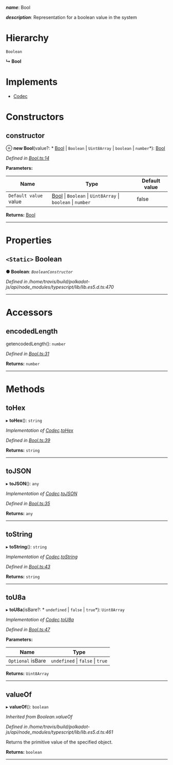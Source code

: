 

*__name__*: Bool

*__description__*: Representation for a boolean value in the system

# Hierarchy

 `Boolean`

**↳ Bool**

# Implements

* [Codec](../interfaces/_types_.codec.md)

# Constructors

<a id="constructor"></a>

##  constructor

⊕ **new Bool**(value?: * [Bool](_bool_.bool.md) &#124; `Boolean` &#124; `Uint8Array` &#124; `boolean` &#124; `number`*): [Bool](_bool_.bool.md)

*Defined in [Bool.ts:14](https://github.com/polkadot-js/api/blob/6cab9be/packages/types/src/Bool.ts#L14)*

**Parameters:**

| Name | Type | Default value |
| ------ | ------ | ------ |
| `Default value` value |  [Bool](_bool_.bool.md) &#124; `Boolean` &#124; `Uint8Array` &#124; `boolean` &#124; `number`| false |

**Returns:** [Bool](_bool_.bool.md)

___

# Properties

<a id="boolean"></a>

## `<Static>` Boolean

**● Boolean**: *`BooleanConstructor`*

*Defined in /home/travis/build/polkadot-js/api/node_modules/typescript/lib/lib.es5.d.ts:470*

___

# Accessors

<a id="encodedlength"></a>

##  encodedLength

getencodedLength(): `number`

*Defined in [Bool.ts:31](https://github.com/polkadot-js/api/blob/6cab9be/packages/types/src/Bool.ts#L31)*

**Returns:** `number`

___

# Methods

<a id="tohex"></a>

##  toHex

▸ **toHex**(): `string`

*Implementation of [Codec](../interfaces/_types_.codec.md).[toHex](../interfaces/_types_.codec.md#tohex)*

*Defined in [Bool.ts:39](https://github.com/polkadot-js/api/blob/6cab9be/packages/types/src/Bool.ts#L39)*

**Returns:** `string`

___
<a id="tojson"></a>

##  toJSON

▸ **toJSON**(): `any`

*Implementation of [Codec](../interfaces/_types_.codec.md).[toJSON](../interfaces/_types_.codec.md#tojson)*

*Defined in [Bool.ts:35](https://github.com/polkadot-js/api/blob/6cab9be/packages/types/src/Bool.ts#L35)*

**Returns:** `any`

___
<a id="tostring"></a>

##  toString

▸ **toString**(): `string`

*Implementation of [Codec](../interfaces/_types_.codec.md).[toString](../interfaces/_types_.codec.md#tostring)*

*Defined in [Bool.ts:43](https://github.com/polkadot-js/api/blob/6cab9be/packages/types/src/Bool.ts#L43)*

**Returns:** `string`

___
<a id="tou8a"></a>

##  toU8a

▸ **toU8a**(isBare?: * `undefined` &#124; `false` &#124; `true`*): `Uint8Array`

*Implementation of [Codec](../interfaces/_types_.codec.md).[toU8a](../interfaces/_types_.codec.md#tou8a)*

*Defined in [Bool.ts:47](https://github.com/polkadot-js/api/blob/6cab9be/packages/types/src/Bool.ts#L47)*

**Parameters:**

| Name | Type |
| ------ | ------ |
| `Optional` isBare |  `undefined` &#124; `false` &#124; `true`|

**Returns:** `Uint8Array`

___
<a id="valueof"></a>

##  valueOf

▸ **valueOf**(): `boolean`

*Inherited from Boolean.valueOf*

*Defined in /home/travis/build/polkadot-js/api/node_modules/typescript/lib/lib.es5.d.ts:461*

Returns the primitive value of the specified object.

**Returns:** `boolean`

___

